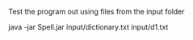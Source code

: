 Test the program out using files from the input folder

java -jar Spell.jar input/dictionary.txt input/d1.txt
